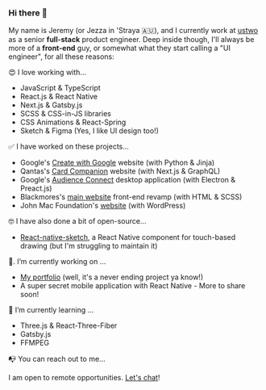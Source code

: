 ### Hi there 👋

My name is Jeremy (or Jezza in 'Straya 🇦🇺), and I currently work at [ustwo](https://ustwo.com) as a senior **full-stack** product engineer. Deep inside though, I'll always be more of a **front-end** guy, or somewhat what they start calling a "UI engineer", for all these reasons:

😍  I love working with...

- JavaScript & TypeScript
- React.js & React Native
- Next.js & Gatsby.js
- SCSS & CSS-in-JS libraries
- CSS Animations & React-Spring
- Sketch & Figma (Yes, I like UI design too!)

✅  I have worked on these projects...

- Google's [Create with Google](https://create.withgoogle.com/) website (with Python & Jinja)
- Qantas's [Card Companion](https://cardcompanion.qantas.com/) website (with Next.js & GraphQL)
- Google's [Audience Connect](https://create.withgoogle.com/tools/audience-connect) desktop application (with Electron & Preact.js)
- Blackmores's [main website](https://blackmores.netlify.app) front-end revamp (with HTML & SCSS)
- John Mac Foundation's [website](https://johnmacfoundation.org/) (with WordPress)

🤓  I have also done a bit of open-source...

- [React-native-sketch](https://github.com/jgrancher/react-native-sketch), a React Native component for touch-based drawing (but I'm struggling to maintain it)

🔭. I’m currently working on ...

- [My portfolio](https://jeremygrancher.com) (well, it's a never ending project ya know!)
- A super secret mobile application with React Native - More to share soon!

🌱  I’m currently learning ...

- Three.js & React-Three-Fiber
- Gatsby.js
- FFMPEG

📭  You can reach out to me...

I am open to remote opportunities. [Let's chat](mailto:jgrancher@gmail.com?subject=Hello%20from%20Github%20!)!
